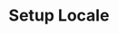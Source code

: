 ---
sidebar_position: 1
title: "Setup Locale"
sidebar_label: "Setup Locale"
description: "Configure system locale in Alpine Linux systems - set language settings, configure regional formats, manage locale preferences, and establish localization."
keywords:
  - "alpine locale"
  - "language settings"
  - "localization"
  - "regional settings"
  - "locale configuration"
tags:
  - alpine
  - locale
  - localization
  - language-settings
  - configuration
slug: /linux/alpine/configuration/locale-timezone/setup-locale
---